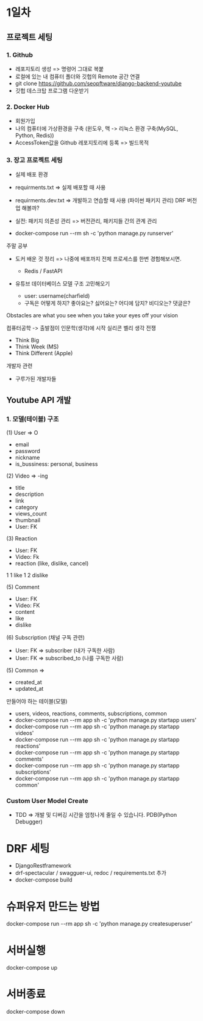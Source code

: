 # 1일차

## 프로젝트 세팅

### 1. Github

- 레포지토리 생성 => 명령어 그대로 복붙
- 로컬에 있는 내 컴퓨터 폴더와 깃헙의 Remote 공간 연결
- git clone https://github.com/seopftware/django-backend-youtube
- 깃헙 데스크탑 프로그램 다운받기

### 2. Docker Hub

- 회원가입
- 나의 컴퓨터에 가상환경을 구축 (윈도우, 맥 -> 리눅스 환경 구축(MySQL, Python, Redis))
- AccessToken값을 Github 레포지토리에 등록 => 빌드목적

### 3. 장고 프로젝트 세팅

- 실제 배포 환경
- requirments.txt => 실제 배포할 때 사용
- requirments.dev.txt => 개발하고 연습할 때 사용 (파이썬 패키지 관리) DRF 버전업 해볼까?
- 실전: 패키지 의존성 관리 => 버전관리, 패키지들 간의 관계 관리

- docker-compose run --rm sh -c 'python manage.py runserver'

주말 공부

- 도커 배운 것 정리 => 나중에 배포까지 전체 프로세스를 한번 경험해보시면.

  - Redis / FastAPI

- 유튜브 데이터베이스 모델 구조 고민해오기
  - user: username(charfield)
  - 구독은 어떻게 하지? 좋아요는? 싫어요는? 어디에 담지? 비디오는? 댓글은?

Obstacles are what you see when you take your eyes off your vision

컴퓨터공학 -> 출발점이 인문학(생각)에 시작
실리콘 벨리 생각 전쟁

- Think Big
- Think Week (MS)
- Think Different (Apple)

개발자 관련

- 구루가된 개발자들

## Youtube API 개발

### 1. 모델(테이블) 구조

(1) User => O

- email
- password
- nickname
- is_bussiness: personal, business
<!-- - 구독자? 내가 구독한 사람도 있고, 나를 구독한 사람.
- 알림? -->

(2) Video => -ing

- title
- description
- link
- category
- views_count
- thumbnail
- User: FK

(3) Reaction

- User: FK
- Video: Fk
- reaction (like, dislike, cancel)

1 1 like
1 2 dislike

(5) Comment

- User: FK
- Video: FK
- content
- like
- dislike

(6) Subscription (채널 구독 관련)

- User: FK => subscriber (내가 구독한 사람)
- User: FK => subscribed_to (나를 구독한 사람)

(5) Common =>

- created_at
- updated_at

만들어야 하는 테이블(모델)

- users, videos, reactions, comments, subscriptions, common
- docker-compose run --rm app sh -c 'python manage.py startapp users'
- docker-compose run --rm app sh -c 'python manage.py startapp videos'
- docker-compose run --rm app sh -c 'python manage.py startapp reactions'
- docker-compose run --rm app sh -c 'python manage.py startapp comments'
- docker-compose run --rm app sh -c 'python manage.py startapp subscriptions'
- docker-compose run --rm app sh -c 'python manage.py startapp common'

### Custom User Model Create

- TDD => 개발 및 디버깅 시간을 엄청나게 줄일 수 있습니다. PDB(Python Debugger)

# DRF 세팅

- DjangoRestframework
- drf-spectacular / swagguer-ui, redoc / requirements.txt 추가
- docker-compose build

# 슈퍼유저 만드는 방법

docker-compose run --rm app sh -c 'python manage.py createsuperuser'

# 서버실행

docker-compose up

# 서버종료

docker-compose down
